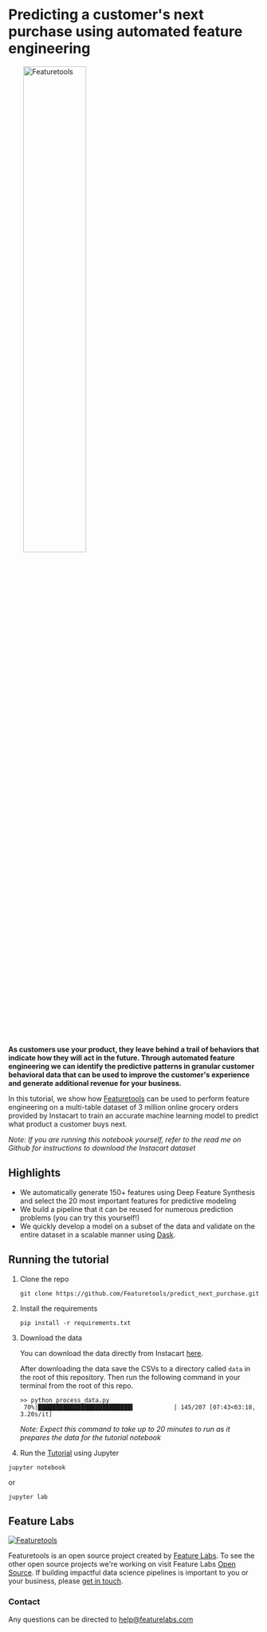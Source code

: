 # Predicting a customer's next purchase using automated feature engineering

<a style="margin:30px" href="https://www.featuretools.com">
    <img width=50% src="https://www.featuretools.com/wp-content/uploads/2017/12/FeatureLabs-Logo-Tangerine-800.png" alt="Featuretools" />
</a>

**As customers use your product, they leave behind a trail of behaviors that indicate how they will act in the future. Through automated feature engineering we can identify the predictive patterns in granular customer behavioral data that can be used to improve the customer's experience and generate additional revenue for your business.**

In this tutorial, we show how [Featuretools](https://www.featuretools.com) can be used to perform feature engineering on a multi-table dataset of 3 million online grocery orders provided by Instacart to train an accurate machine learning model to predict what product a customer buys next.

*Note: If you are running this notebook yourself, refer to the read me on Github for instructions to download the Instacart dataset*

## Highlights

* We automatically generate 150+ features using Deep Feature Synthesis and select the 20 most important features for predictive modeling
* We build a pipeline that it can be reused for numerous prediction problems (you can try this yourself!)
* We quickly develop a model on a subset of the data and validate on the entire dataset in a scalable manner using [Dask](http://dask.pydata.org/en/latest/).

## Running the tutorial

1. Clone the repo

    ```
    git clone https://github.com/Featuretools/predict_next_purchase.git
    ```

2. Install the requirements

    ```
    pip install -r requirements.txt
    ```

3. Download the data

    You can download the data directly from Instacart [here](https://www.instacart.com/datasets/grocery-shopping-2017).

    After downloading the data save the CSVs to a directory called `data` in the root of this repository. Then run the following command in your terminal from the root of this repo.

    ```
    >> python process_data.py
     70%|██████████████████████████▌           | 145/207 [07:43<03:18,  3.20s/it]
    ```
    *Note: Expect this command to take up to 20 minutes to run as it prepares the data for the tutorial notebook*

4. Run the [Tutorial](Tutorial.ipynb) using Jupyter

  ```
  jupyter notebook
  ```

  or

  ```
  jupyter lab
  ```

## Feature Labs
<a href="https://www.featurelabs.com/">
    <img src="http://www.featurelabs.com/wp-content/uploads/2017/12/logo.png" alt="Featuretools" />
</a>

Featuretools is an open source project created by [Feature Labs](https://www.featurelabs.com/). To see the other open source projects we're working on visit Feature Labs [Open Source](https://www.featurelabs.com/open). If building impactful data science pipelines is important to you or your business, please [get in touch](https://www.featurelabs.com/contact.html).

### Contact

Any questions can be directed to help@featurelabs.com
